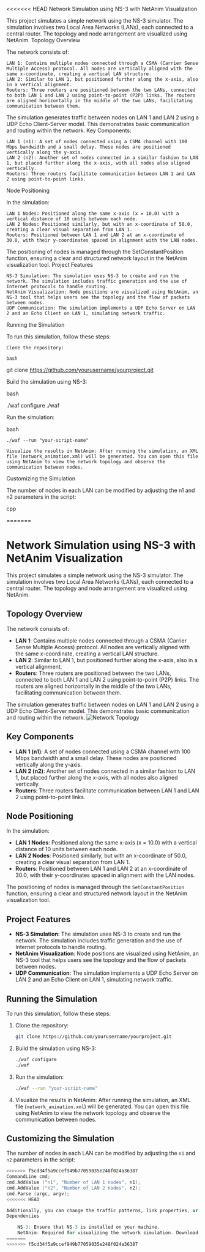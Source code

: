 <<<<<<< HEAD
Network Simulation using NS-3 with NetAnim Visualization

This project simulates a simple network using the NS-3 simulator. The simulation involves two Local Area Networks (LANs), each connected to a central router. The topology and node arrangement are visualized using NetAnim.
Topology Overview

The network consists of:

    LAN 1: Contains multiple nodes connected through a CSMA (Carrier Sense Multiple Access) protocol. All nodes are vertically aligned with the same x-coordinate, creating a vertical LAN structure.
    LAN 2: Similar to LAN 1, but positioned further along the x-axis, also in a vertical alignment.
    Routers: Three routers are positioned between the two LANs, connected to both LAN 1 and LAN 2 using point-to-point (P2P) links. The routers are aligned horizontally in the middle of the two LANs, facilitating communication between them.

The simulation generates traffic between nodes on LAN 1 and LAN 2 using a UDP Echo Client-Server model. This demonstrates basic communication and routing within the network.
Key Components:

    LAN 1 (n1): A set of nodes connected using a CSMA channel with 100 Mbps bandwidth and a small delay. These nodes are positioned vertically along the y-axis.
    LAN 2 (n2): Another set of nodes connected in a similar fashion to LAN 1, but placed further along the x-axis, with all nodes also aligned vertically.
    Routers: Three routers facilitate communication between LAN 1 and LAN 2 using point-to-point links.

Node Positioning

In the simulation:

    LAN 1 Nodes: Positioned along the same x-axis (x = 10.0) with a vertical distance of 10 units between each node.
    LAN 2 Nodes: Positioned similarly, but with an x-coordinate of 50.0, creating a clear visual separation from LAN 1.
    Routers: Positioned between LAN 1 and LAN 2 at an x-coordinate of 30.0, with their y-coordinates spaced in alignment with the LAN nodes.

The positioning of nodes is managed through the SetConstantPosition function, ensuring a clear and structured network layout in the NetAnim visualization tool.
Project Features

    NS-3 Simulation: The simulation uses NS-3 to create and run the network. The simulation includes traffic generation and the use of Internet protocols to handle routing.
    NetAnim Visualization: Node positions are visualized using NetAnim, an NS-3 tool that helps users see the topology and the flow of packets between nodes.
    UDP Communication: The simulation implements a UDP Echo Server on LAN 2 and an Echo Client on LAN 1, simulating network traffic.

Running the Simulation

To run this simulation, follow these steps:

    Clone the repository:

    bash

git clone https://github.com/yourusername/yourproject.git

Build the simulation using NS-3:

bash

./waf configure
./waf

Run the simulation:

bash

    ./waf --run "your-script-name"

    Visualize the results in NetAnim: After running the simulation, an XML file (network_animation.xml) will be generated. You can open this file using NetAnim to view the network topology and observe the communication between nodes.

Customizing the Simulation

The number of nodes in each LAN can be modified by adjusting the n1 and n2 parameters in the script:

cpp

=======
# **Network Simulation using NS-3 with NetAnim Visualization**

This project simulates a simple network using the NS-3 simulator. The simulation involves two Local Area Networks (LANs), each connected to a central router. The topology and node arrangement are visualized using NetAnim.

## **Topology Overview**

The network consists of:

- **LAN 1**: Contains multiple nodes connected through a CSMA (Carrier Sense Multiple Access) protocol. All nodes are vertically aligned with the same x-coordinate, creating a vertical LAN structure.
- **LAN 2**: Similar to LAN 1, but positioned further along the x-axis, also in a vertical alignment.
- **Routers**: Three routers are positioned between the two LANs, connected to both LAN 1 and LAN 2 using point-to-point (P2P) links. The routers are aligned horizontally in the middle of the two LANs, facilitating communication between them.

The simulation generates traffic between nodes on LAN 1 and LAN 2 using a UDP Echo Client-Server model. This demonstrates basic communication and routing within the network.
![Network Topology](network_topology.png)

## **Key Components**

- **LAN 1 (n1)**: A set of nodes connected using a CSMA channel with 100 Mbps bandwidth and a small delay. These nodes are positioned vertically along the y-axis.
- **LAN 2 (n2)**: Another set of nodes connected in a similar fashion to LAN 1, but placed further along the x-axis, with all nodes also aligned vertically.
- **Routers**: Three routers facilitate communication between LAN 1 and LAN 2 using point-to-point links.

## **Node Positioning**

In the simulation:

- **LAN 1 Nodes**: Positioned along the same x-axis (x = 10.0) with a vertical distance of 10 units between each node.
- **LAN 2 Nodes**: Positioned similarly, but with an x-coordinate of 50.0, creating a clear visual separation from LAN 1.
- **Routers**: Positioned between LAN 1 and LAN 2 at an x-coordinate of 30.0, with their y-coordinates spaced in alignment with the LAN nodes.

The positioning of nodes is managed through the `SetConstantPosition` function, ensuring a clear and structured network layout in the NetAnim visualization tool.

## **Project Features**

- **NS-3 Simulation**: The simulation uses NS-3 to create and run the network. The simulation includes traffic generation and the use of Internet protocols to handle routing.
- **NetAnim Visualization**: Node positions are visualized using NetAnim, an NS-3 tool that helps users see the topology and the flow of packets between nodes.
- **UDP Communication**: The simulation implements a UDP Echo Server on LAN 2 and an Echo Client on LAN 1, simulating network traffic.

## **Running the Simulation**

To run this simulation, follow these steps:

1. Clone the repository:

    ```bash
    git clone https://github.com/yourusername/yourproject.git
    ```

2. Build the simulation using NS-3:

    ```bash
    ./waf configure
    ./waf
    ```

3. Run the simulation:

    ```bash
    ./waf --run "your-script-name"
    ```

4. Visualize the results in NetAnim: After running the simulation, an XML file (`network_animation.xml`) will be generated. You can open this file using NetAnim to view the network topology and observe the communication between nodes.

## **Customizing the Simulation**

The number of nodes in each LAN can be modified by adjusting the `n1` and `n2` parameters in the script:

```cpp
>>>>>>> f5cd34f5a9ccef949b77059035e248f024a36387
CommandLine cmd;
cmd.AddValue ("n1", "Number of LAN 1 nodes", n1);
cmd.AddValue ("n2", "Number of LAN 2 nodes", n2);
cmd.Parse (argc, argv);
<<<<<<< HEAD

Additionally, you can change the traffic patterns, link properties, or application behavior by modifying the code.
Dependencies

    NS-3: Ensure that NS-3 is installed on your machine.
    NetAnim: Required for visualizing the network simulation. Download it from the official NS-3 website.
=======
>>>>>>> f5cd34f5a9ccef949b77059035e248f024a36387
